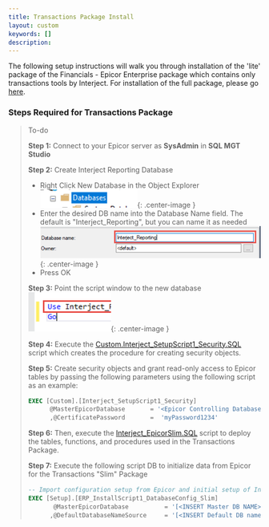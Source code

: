 ```yaml
---
title: Transactions Package Install
layout: custom
keywords: []
description:
---
```


The following setup instructions will walk you through installation of the 'lite' package of the Financials - Epicor Enterprise package which contains only transactions tools by Interject. For installation of the full package, please go <a href src="/bApps/bFinancials/Technical-Install.md"> here</a>.

### Steps Required for Transactions Package

> To-do
>
> **Step 1:** Connect to your Epicor server as **SysAdmin** in **SQL MGT Studio**
>
> **Step 2:** Create Interject Reporting Database
>
> - Right Click New Database in the Object Explorer
>   ![New database](/images/A-SQL-Installation/newDB.png){: .center-image }
> - Enter the desired DB name into the Database Name field. The default is "Interject_Reporting", but you can name it as needed
>   ![New database](/images/A-SQL-Installation/01.png){: .center-image }
> - Press OK
>
> **Step 3:** Point the script window to the new database
> ![Mgt Studio Point](/images/A-SQL-Installation/MgtStudioPointTo.png){: .center-image }
>
> **Step 4:** Execute the [Custom.Interject_SetupScript1_Security.SQL](https://gitlab.com/Interject/Interject_Reporting/uploads/a2290ad55a6042ccc1f0bb7561ffa953/Custom.Interject_SetupScript1_Security.sql) script which creates the procedure for creating security objects.
>
> **Step 5:** Create security objects and grant read-only access to Epicor tables by passing the following parameters using the following script as an example:
>
> ```SQL
> EXEC [Custom].[Interject_SetupScript1_Security]
>       @MasterEpicorDatabase       = '<Epicor Controlling Database Name>'
>       ,@CertificatePassword       =  'myPassword1234'
> ```
>
> **Step 6:** Then, execute the [Interject_EpicorSlim.SQL](https://gitlab.com/Interject/Interject_Reporting/uploads/933084edcde33eedbc7e4b6dcf6c8b88/Interject_EpicorSlim.sql) script to deploy the tables, functions, and procedures used in the Transactions Package.
>
> **Step 7:** Execute the following script DB to initialize data from Epicor for the Transactions "Slim" Package
>
> ```SQL
> -- Import configuration setup from Epicor and initial setup of Interject
> EXEC [Setup].[ERP_InstallScript1_DatabaseConfig_Slim]
>        @MasterEpicorDatabase          = '[<INSERT Master DB NAME>]'
>       ,@DefaultDatabaseNameSource     = '[<INSERT Default DB name>]'
> ```
